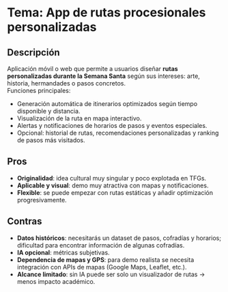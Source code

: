 # Tema: App de rutas procesionales personalizadas

## Descripción
Aplicación móvil o web que permite a usuarios diseñar **rutas personalizadas durante la Semana Santa** según sus intereses: arte, historia, hermandades o pasos concretos.  
Funciones principales:  
- Generación automática de itinerarios optimizados según tiempo disponible y distancia.  
- Visualización de la ruta en mapa interactivo.  
- Alertas y notificaciones de horarios de pasos y eventos especiales.  
- Opcional: historial de rutas, recomendaciones personalizadas y ranking de pasos más visitados.  

## Pros
- **Originalidad**: idea cultural muy singular y poco explotada en TFGs.  
- **Aplicable y visual**: demo muy atractiva con mapas y notificaciones.  
- **Flexible**: se puede empezar con rutas estáticas y añadir optimización progresivamente.  

## Contras
- **Datos históricos**: necesitarás un dataset de pasos, cofradías y horarios; dificultad para encontrar información de algunas cofradías.  
- **IA opcional**: métricas subjetivas.  
- **Dependencia de mapas y GPS**: para demo realista se necesita integración con APIs de mapas (Google Maps, Leaflet, etc.).  
- **Alcance limitado**: sin IA puede ser solo un visualizador de rutas → menos impacto académico.  
